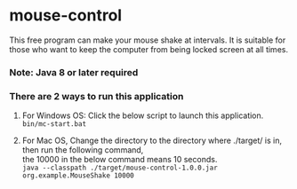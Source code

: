 # mouse-control
This free program can make your mouse shake at intervals. It is suitable for those who want to keep the computer from being locked screen at all times.

### Note: Java 8 or later required

### There are 2 ways to run this application

1. For Windows OS: Click the below script to launch this application.  
   `bin/mc-start.bat`

2. For Mac OS, Change the directory to the directory where ./target/ is in, then run the following command,  
   the 10000 in the below command means 10 seconds.  
`java --classpath ./target/mouse-control-1.0.0.jar org.example.MouseShake 10000`

